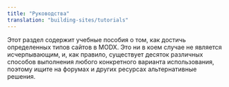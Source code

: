 ```yaml
---
title: "Руководства"
translation: "building-sites/tutorials"
---
```


Этот раздел содержит учебные пособия о том, как достичь определенных типов сайтов в MODX. Это ни в коем случае не является исчерпывающим, и, как правило, существует десяток различных способов выполнения любого конкретного варианта использования, поэтому ищите на форумах и других ресурсах альтернативные решения.
